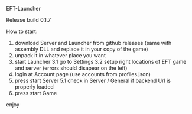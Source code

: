 EFT-Launcher

Release build 0.1.7

How to start:

1. download Server and Launcher from github releases (same with assembly DLL and replace it in your copy of the game)
2. unpack it in whatever place you want
3. start Launcher
 3.1 go to Settings
 3.2 setup right locations of EFT game and server (errors should disapear on the left)
4. login at Account page (use accounts from profiles.json)
5. press start Server
 5.1 check in Server / General if backend Url is properly loaded
6. press start Game

enjoy
